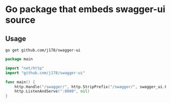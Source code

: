 # Go package that embeds swagger-ui source

## Usage
```shell
go get github.com/j178/swagger-ui
```

```go
package main

import "net/http"
import "github.com/j178/swagger-ui"

func main() {
	http.Handle("/swagger/", http.StripPrefix("/swagger/", swagger_ui.FS))
	http.ListenAndServe(":8000", nil)
}
```
